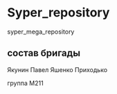 # Syper_repository
syper_mega_repository


## состав бригады

Якунин Павел
Яшенко 
Приходько

группа М211


